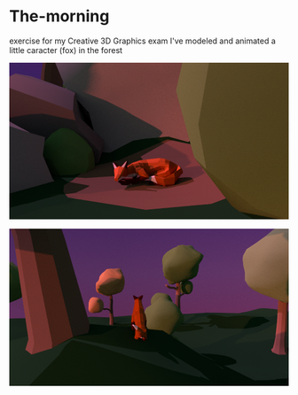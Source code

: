 # The-morning
exercise for my Creative 3D Graphics exam 
I've modeled and animated a little caracter (fox) in the forest


![](https://github.com/ElisaLunardelli369/The-morning/blob/main/Screenshot/SCENA.0003.png)

![](https://github.com/ElisaLunardelli369/The-morning/blob/main/Screenshot/SCENA.0058.png)




